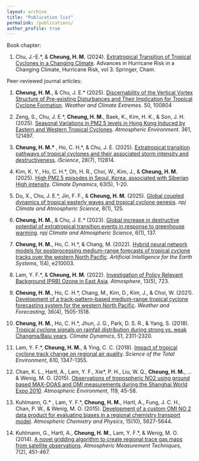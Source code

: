 ```yaml
---
layout: archive
title: "Publication list"
permalink: /publications/
author_profile: true
---
```


Book chapter:
1. Chu, J.-E.*, & <b>Cheung, H. M.</b> (2024). <a href="https://link.springer.com/chapter/10.1007/978-3-031-63186-3_2" target="_blank">Extratropical Transition of Tropical Cyclones in a Changing Climate</a>. Advances in Hurricane Risk in a Changing Climate, Hurricane Risk, vol 3. Springer, Cham.

Peer-reviewed journal articles:
1. <b>Cheung, H. M.</b>, & Chu, J. E.* (2025). <a href="https://www.sciencedirect.com/science/article/pii/S2212094725000623" target="_blank">Discernability of the Vertical Vortex Structure of Pre-existing Disturbances and Their Implication for Tropical Cyclone Formation</a>. _Weather and Climate Extremes_. 50, 100804

1. Zeng, S., Chu, J. E.*, <b>Cheung, H. M.</b>, Baek, K., Kim, H. K., & Son, J. H. (2025). <a href="https://www.sciencedirect.com/science/article/pii/S1352231025004728?via%3Dihub" target="_blank">Seasonal Variations in PM2.5 levels in Hong Kong Induced by Eastern and Western Tropical Cyclones</a>. _Atmospheric Environment_. 361, 121497.

1.	<b>Cheung, H. M.* </b>, Ho, C. H.*, & Chu, J. E. (2025). <a href="https://www.sciencedirect.com/science/article/pii/S2589004225010752" target="_blank">Extratropical transition pathways of tropical cyclones and their associated storm intensity and destructiveness</a>. _iScience_, 28(7), 112814.

1. Kim, K. Y., Ho, C. H.*, Oh, H. R., Choi, W., Kim, J., & <b>Cheung, H. M.</b> (2025). <a href="https://link.springer.com/article/10.1007/s00382-025-07703-x" target="_blank">High PM2.5 episodes in Seoul, Korea, associated with Siberian High intensity</a>. _Climate Dynamics_, 63(5), 1-20.

1. Du, X., Chu, J. E.*, Jin, F. F., & <b>Cheung, H. M.</b> (2025). <a href="https://www.nature.com/articles/s41612-025-01014-y" target="_blank">Global coupled dynamics of tropical easterly waves and tropical cyclone genesis</a>. _npj Climate and Atmospheric Science_, 8(1), 125.

1. <b>Cheung, H. M.</b>, & Chu, J. E.* (2023). <a href="https://www.nature.com/articles/s41612-023-00470-8" target="_blank">Global increase in destructive potential of extratropical transition events in response to greenhouse warming</a>. _npj Climate and Atmospheric Science_, 6(1), 137.

1. <b>Cheung, H. M.</b>, Ho, C. H.*, & Chang, M. (2022). <a href="https://journals.ametsoc.org/view/journals/aies/1/4/AIES-D-21-0003.1.xml" target="_blank">Hybrid neural network models for postprocessing medium-range forecasts of tropical cyclone tracks over the western North Pacific</a>. _Artificial Intelligence for the Earth Systems_, 1(4), e210003.
   
1. Lam, Y. F.*, & <b>Cheung, H. M.</b> (2022). <a href="https://www.mdpi.com/2073-4433/13/5/723" target="_blank">Investigation of Policy Relevant Background (PRB) Ozone in East Asia</a>. _Atmosphere_, 13(5), 723.
   
1. <b>Cheung, H. M.</b>, Ho, C. H.*, Chang, M., Kim, D., Kim, J., & Choi, W. (2021). <a href="https://doi.org/10.1175/WAF-D-20-0102.1" target="_blank">Development of a track-pattern-based medium-range tropical cyclone forecasting system for the western North Pacific</a>. _Weather and Forecasting_, 36(4), 1505-1518.
   
1. <b>Cheung, H. M.</b>, Ho, C. H.*, Jhun, J. G., Park, D. S. R., & Yang, S. (2018). <a href="https://doi.org/10.1007/s00382-017-4014-1" target="_blank">Tropical cyclone signals on rainfall distribution during strong vs. weak Changma/Baiu years</a>. _Climate Dynamics_, 51, 2311-2320.
   
1. Lam, Y. F.*, <b>Cheung, H. M.</b>, & Ying, C. C. (2018). <a href="https://doi.org/10.1016/j.scitotenv.2017.08.100" target="_blank">Impact of tropical cyclone track change on regional air quality</a>. _Science of the Total Environment_, 610, 1347-1355.
   
1. Chan, K. L., Hartl, A., Lam, Y. F., Xie*, P. H., Liu, W. Q., <b>Cheung, H. M.</b>, ... & Wenig, M. O. (2015). <a href="https://doi.org/10.1016/j.atmosenv.2015.08.041" target="_blank">Observations of tropospheric NO2 using ground based MAX-DOAS and OMI measurements during the Shanghai World Expo 2010</a>. _Atmospheric Environment_, 119, 45-58. 
   
1. Kuhlmann, G.* , Lam, Y. F.*, <b>Cheung, H. M.</b>, Hartl, A., Fung, J. C. H., Chan, P. W., & Wenig, M. O. (2015). <a href="https://doi.org/10.5194/acp-15-5627-2015" target="_blank">Development of a custom OMI NO 2 data product for evaluating biases in a regional chemistry transport model</a>. _Atmospheric Chemistry and Physics_, 15(10), 5627-5644.
   
1. Kuhlmann, G., Hartl, A., <b>Cheung, H. M.</b>, Lam, Y. F.*, & Wenig, M. O. (2014). <a href="https://doi.org/10.5194/amt-7-451-2014" target="_blank">A novel gridding algorithm to create regional trace gas maps from satellite observations</a>. _Atmospheric Measurement Techniques_, 7(2), 451-467.
